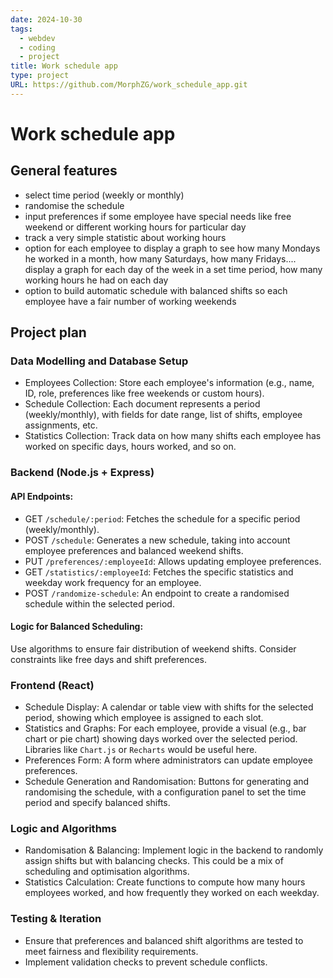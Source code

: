 ```yaml
---
date: 2024-10-30
tags:
  - webdev
  - coding
  - project
title: Work schedule app
type: project
URL: https://github.com/MorphZG/work_schedule_app.git
---
```


# Work schedule app

## General features

- select time period (weekly or monthly)
- randomise the schedule
- input preferences if some employee have special needs like free weekend or different working hours for particular day
- track a very simple statistic about working hours
- option for each employee to display a graph to see how many Mondays he worked in a month, how many Saturdays, how many Fridays.... display a graph for each day of the week in a set time period, how many working hours he had on each day
- option to build automatic schedule with balanced shifts so each employee have a fair number of working weekends

## Project plan

### Data Modelling and Database Setup

- Employees Collection: Store each employee's information (e.g., name, ID, role, preferences like free weekends or custom hours).
- Schedule Collection: Each document represents a period (weekly/monthly), with fields for date range, list of shifts, employee assignments, etc.
- Statistics Collection: Track data on how many shifts each employee has worked on specific days, hours worked, and so on.

### Backend (Node.js + Express)

#### API Endpoints:

  - GET `/schedule/:period`: Fetches the schedule for a specific period (weekly/monthly).
  - POST `/schedule`: Generates a new schedule, taking into account employee preferences and balanced weekend shifts.
  - PUT `/preferences/:employeeId`: Allows updating employee preferences.
  - GET `/statistics/:employeeId`: Fetches the specific statistics and weekday work frequency for an employee.
  - POST `/randomize-schedule`: An endpoint to create a randomised schedule within the selected period.

#### Logic for Balanced Scheduling:

Use algorithms to ensure fair distribution of weekend shifts. Consider constraints like free days and shift preferences.

### Frontend (React)

- Schedule Display: A calendar or table view with shifts for the selected period, showing which employee is assigned to each slot.
- Statistics and Graphs: For each employee, provide a visual (e.g., bar chart or pie chart) showing days worked over the selected period. Libraries like `Chart.js` or `Recharts` would be useful here.
- Preferences Form: A form where administrators can update employee preferences.
- Schedule Generation and Randomisation: Buttons for generating and randomising the schedule, with a configuration panel to set the time period and specify balanced shifts.

### Logic and Algorithms

- Randomisation & Balancing: Implement logic in the backend to randomly assign shifts but with balancing checks. This could be a mix of scheduling and optimisation algorithms.
- Statistics Calculation: Create functions to compute how many hours employees worked, and how frequently they worked on each weekday.

### Testing & Iteration

- Ensure that preferences and balanced shift algorithms are tested to meet fairness and flexibility requirements.
- Implement validation checks to prevent schedule conflicts.